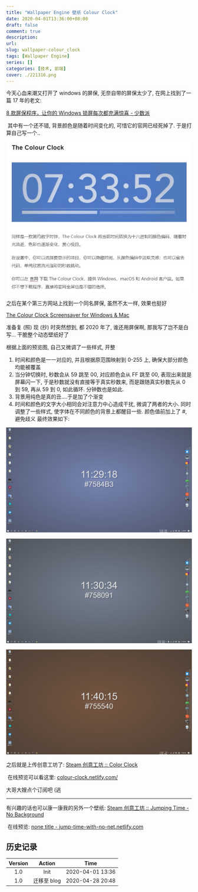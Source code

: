 ```yaml
---
title: "Wallpaper Engine 壁纸 Colour Clock"
date: 2020-04-01T13:36:00+08:00
draft: false
comment: true
description: 
url:
slug: wallpaper-colour_clock
tags: [Wallpaper Engine]
series: []
categories: [技术, 前端]
cover: ./221316.png
---
```


今天心血来潮又打开了 windows 的屏保, 无奈自带的屏保太少了, 在网上找到了一篇 17 年的老文:

[8 款屏保程序，让你的 Windows 锁屏每次都充满惊喜 - 少数派](https://sspai.com/post/41697)

​
其中有一个还不错, 背景颜色是随着时间变化的, 可惜它的官网已经死掉了. 于是打算自己写一个..

![](./221405.png)

之后在某个第三方网站上找到一个同名屏保, 虽然不太一样, 效果也挺好

[The Colour Clock Screensaver for Windows & Mac](https://www.screensaversplanet.com/screensavers/the-colour-clock-374/)
​

准备复 (照) 现 (抄) 时突然想到, 都 2020 年了, 谁还用屏保啊, 那我写了岂不是白写... 干脆整个动态壁纸好了

根据上面的预览图, 自己又微调了一些样式, 开整

1. 时间和颜色是一一对应的, 并且根据原范围映射到 0-255 上, 确保大部分颜色均能被覆盖
2. 当分钟切换时, 秒数会从 59 跳至 00, 对应颜色会从 FF 跳至 00, 表现出来就是屏幕闪一下, 于是秒数就没有直接等于真实秒数来, 而是跟随真实秒数先从 0 到 59, 再从 59 到 0, 如此循环. 分钟数也是如此.
3. 背景用纯色是真的丑....于是加了个渐变
4. 时间和颜色的文字大小相同会对注意力中心造成干扰, 微调了两者的大小. 同时调整了一些样式, 使字体在不同颜色的背景上都醒目一些. 颜色值前加上了 #, 避免歧义
最终效果如下:

![](./221509.png)

![](./221523.png)

![](./221533.png)

之后就是上传创意工坊了: [Steam 创意工坊 :: Color Clock](https://steamcommunity.com/sharedfiles/filedetails/?id=2042236733)

​
在线预览可以看这里: [colour-clock.netlify.com/](https://colour-clock.netlify.app/)

<iframe2 title="colour-clock.netlify.com" src="https://colour-clock.netlify.app/" />

大哥大嫂点个订阅吧 (逃

---

有兴趣的话也可以康一康我的另外一个壁纸: [Steam 创意工坊 :: Jumping Time - No Background](https://steamcommunity.com/sharedfiles/filedetails/?id=1857478898)

​
在线预览: [none title - jump-time-with-no-net.netlify.com](https://jump-time-with-no-net.netlify.app/)

## 历史记录

|Version| Action|Time|
|:-------:|:--------:|:-----------:|
|1.0|Init|2020-04-01 13:36|
|1.0|迁移至 blog|2020-04-28 20:48|